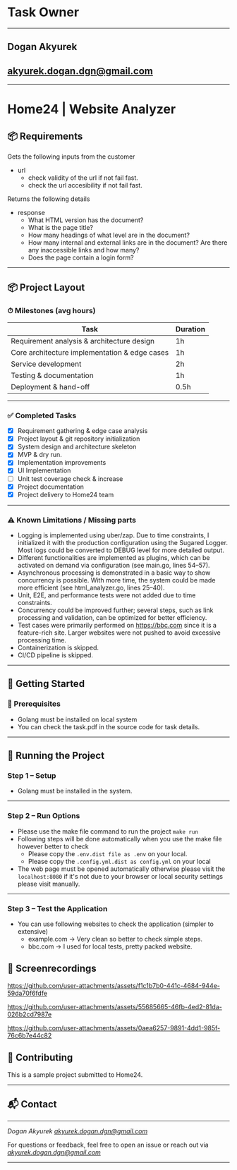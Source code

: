 # Task Owner
---
## Dogan Akyurek
## akyurek.dogan.dgn@gmail.com
---
# Home24 | Website Analyzer

## 📦 Requirements

Gets the following inputs from the customer
- url
    - check validity of the url if not fail fast.
    - check the url accesibility if not fail fast.

Returns the following details
- response
    - What HTML version has the document?
    - What is the page title?
    - How many headings of what level are in the document?
    - How many internal and external links are in the document? Are there any inaccessible links and how many?
    - Does the page contain a login form?

---

## 📦 Project Layout

### ⏱ Milestones (avg hours)

| Task                                            | Duration |
|-------------------------------------------------|----------|
| Requirement analysis & architecture design      | 1h       |
| Core architecture implementation & edge cases   | 1h       |
| Service development                             | 2h       |
| Testing & documentation                         | 1h       |
| Deployment & hand-off                           | 0.5h     |

---

### ✅ Completed Tasks

- [x] Requirement gathering & edge case analysis
- [x] Project layout & git repository initialization
- [x] System design and architecture skeleton
- [x] MVP & dry run.
- [x] Implementation improvements
- [x] UI Implementation
- [ ] Unit test coverage check & increase
- [x] Project documentation
- [x] Project delivery to Home24 team

---

### ⚠️ Known Limitations / Missing parts

- Logging is implemented using uber/zap. Due to time constraints, I initialized it with the production configuration using the Sugared Logger. Most logs could be converted to DEBUG level for more detailed output.
- Different functionalities are implemented as plugins, which can be activated on demand via configuration (see main.go, lines 54–57).
- Asynchronous processing is demonstrated in a basic way to show concurrency is possible. With more time, the system could be made more efficient (see html_analyzer.go, lines 25–40).
- Unit, E2E, and performance tests were not added due to time constraints.
- Concurrency could be improved further; several steps, such as link processing and validation, can be optimized for better efficiency.
- Test cases were primarily performed on https://bbc.com since it is a feature-rich site. Larger websites were not pushed to avoid excessive processing time.
- Containerization is skipped.
- CI/CD pipeline is skipped.

---

## 🚀 Getting Started

### 🧰 Prerequisites

- Golang must be installed on local system
- You can check the task.pdf in the source code for task details.

---

## 🧪 Running the Project

### Step 1 – Setup

- Golang must be installed in the system.

---

### Step 2 – Run Options

- Please use the make file command to run the project `make run`
- Following steps will be done automatically when you use the make file however better to check
    - Please copy the `.env.dist file as .env` on your local.
    - Please copy the `.config.yml.dist as config.yml` on your local
- The web page must be opened automatically otherwise please visit the `localhost:8080` if it's not due to your browser or local security settings please visit manually.
---

### Step 3 – Test the Application

- You can use following websites to check the application (simpler to extensive)
    - example.com -> Very clean so better to check simple steps.
    - bbc.com -> I used for local tests, pretty packed website.

## 📸 Screenrecordings

https://github.com/user-attachments/assets/f1c1b7b0-441c-4684-944e-59da70f6fdfe

https://github.com/user-attachments/assets/55685665-46fb-4ed2-81da-026b2cd7987e

https://github.com/user-attachments/assets/0aea6257-9891-4dd1-985f-76c6b7e44c82

## 🤝 Contributing

This is a sample project submitted to Home24.

---

## 📬 Contact
---

*Dogan Akyurek*
*akyurek.dogan.dgn@gmail.com*

For questions or feedback, feel free to open an issue or reach out via *akyurek.dogan.dgn@gmail.com*

---
